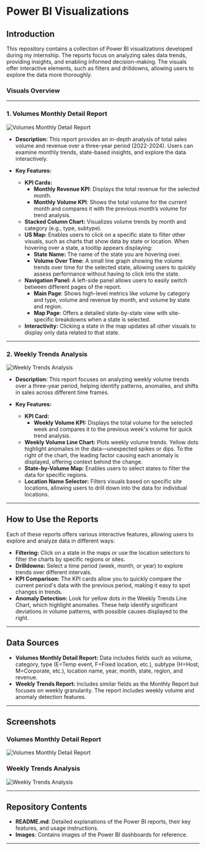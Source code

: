 # Power BI Visualizations

## Introduction
This repository contains a collection of Power BI visualizations developed during my internship. The reports focus on analyzing sales data trends, providing insights, and enabling informed decision-making. The visuals offer interactive elements, such as filters and drilldowns, allowing users to explore the data more thoroughly.

### Visuals Overview

---

### 1. **Volumes Monthly Detail Report**
![Volumes Monthly Detail Report](screenshots/volumes_monthly_detail_report.png)
- **Description:** This report provides an in-depth analysis of total sales volume and revenue over a three-year period (2022-2024). Users can examine monthly trends, state-based insights, and explore the data interactively.
  
- **Key Features:**
  - **KPI Cards:** 
    - **Monthly Revenue KPI**: Displays the total revenue for the selected month.
    - **Monthly Volume KPI**: Shows the total volume for the current month and compares it with the previous month’s volume for trend analysis.
  - **Stacked Column Chart:** Visualizes volume trends by month and category (e.g., type, subtype).
  - **US Map:** Enables users to click on a specific state to filter other visuals, such as charts that show data by state or location. When hovering over a state, a tooltip appears displaying:
    - **State Name:** The name of the state you are hovering over.
    - **Volume Over Time:** A small line graph showing the volume trends over time for the selected state, allowing users to quickly assess performance without having to click into the state.
  - **Navigation Panel:** A left-side panel allows users to easily switch between different pages of the report. 
    - **Main Page**: Shows high-level metrics like volume by category and type, volume and revenue by month, and volume by state and region.
    - **Map Page**: Offers a detailed state-by-state view with site-specific breakdowns when a state is selected.
  - **Interactivity:** Clicking a state in the map updates all other visuals to display only data related to that state.

---

### 2. **Weekly Trends Analysis**
![Weekly Trends Analysis](screenshots/weekly_trends_analysis.png)
- **Description:** This report focuses on analyzing weekly volume trends over a three-year period, helping identify patterns, anomalies, and shifts in sales across different time frames.
  
- **Key Features:**
  - **KPI Card:**
    - **Weekly Volume KPI:** Displays the total volume for the selected week and compares it to the previous week's volume for quick trend analysis.
  - **Weekly Volume Line Chart:** Plots weekly volume trends. Yellow dots highlight anomalies in the data—unexpected spikes or dips. To the right of the chart, the leading factor causing each anomaly is displayed, offering context behind the change.
  - **State-by-Volume Map:** Enables users to select states to filter the data for specific regions.
  - **Location Name Selector:** Filters visuals based on specific site locations, allowing users to drill down into the data for individual locations.

---


## How to Use the Reports

Each of these reports offers various interactive features, allowing users to explore and analyze data in different ways:
- **Filtering:** Click on a state in the maps or use the location selectors to filter the charts by specific regions or sites.
- **Drilldowns:** Select a time period (week, month, or year) to explore trends over different intervals.
- **KPI Comparison:** The KPI cards allow you to quickly compare the current period's data with the previous period, making it easy to spot changes in trends.
- **Anomaly Detection:** Look for yellow dots in the Weekly Trends Line Chart, which highlight anomalies. These help identify significant deviations in volume patterns, with possible causes displayed to the right.

---

## Data Sources
- **Volumes Monthly Detail Report:** Data includes fields such as volume, category, type (E=Temp event, F=Fixed location, etc.), subtype (H=Host, M=Corporate, etc.), location name, year, month, state, region, and revenue.
- **Weekly Trends Report:** Includes similar fields as the Monthly Report but focuses on weekly granularity. The report includes weekly volume and anomaly detection features.

---

## Screenshots

### Volumes Monthly Detail Report
![Volumes Monthly Detail Report](screenshots/volumes_monthly_detail_report.png)

### Weekly Trends Analysis
![Weekly Trends Analysis](screenshots/weekly_trends_analysis.png)

---

## Repository Contents

- **README.md**: Detailed explanations of the Power BI reports, their key features, and usage instructions.
- **Images**: Contains images of the Power BI dashboards for reference.

---
